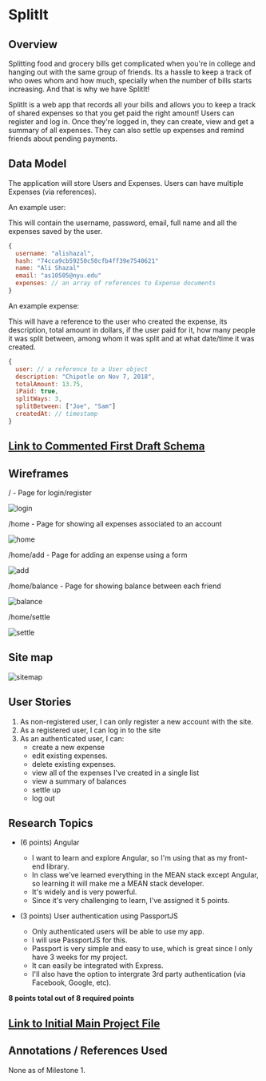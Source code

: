 # SplitIt

## Overview

Splitting food and grocery bills get complicated when you're in college and hanging out with the same group of friends. Its a hassle to keep a track of who owes whom and how much, specially when the number of bills starts increasing. And that is why we have SplitIt!

SplitIt is a web app that records all your bills and allows you to keep a track of shared expenses so that you get paid the right amount! Users can register and log in. Once they're logged in, they can create, view and get a summary of all expenses. They can also settle up expenses and remind friends about pending payments.

## Data Model
The application will store Users and Expenses. Users can have multiple Expenses (via references).

An example user:

This will contain the username, password, email, full name and all the expenses saved by the user.

```javascript
{
  username: "alishazal",
  hash: "74cca9cb59250c50cfb4ff39e7540621"
  name: "Ali Shazal"
  email: "as10505@nyu.edu"
  expenses: // an array of references to Expense documents
}
```

An example expense:

This will have a reference to the user who created the expense, its description, total amount in dollars, if the user paid for it, how many people it was split between, among whom it was split and at what date/time it was created.

```javascript
{
  user: // a reference to a User object
  description: "Chipotle on Nov 7, 2018",
  totalAmount: 13.75,
  iPaid: true,
  splitWays: 3,
  splitBetween: ["Joe", "Sam"]
  createdAt: // timestamp
}
```

## [Link to Commented First Draft Schema](db.js) 

## Wireframes

/ - Page for login/register

![login](documentation/login.jpeg)

/home - Page for showing all expenses associated to an account

![home](documentation/home.jpeg)

/home/add - Page for adding an expense using a form

![add](documentation/add.jpeg)

/home/balance - Page for showing balance between each friend

![balance](documentation/balance.jpeg)

/home/settle

![settle](documentation/settle.jpeg)


## Site map

![sitemap](documentation/sitemap.png)

## User Stories

1. As non-registered user, I can only register a new account with the site.
2. As a registered user, I can log in to the site
3. As an authenticated user, I can:
    * create a new expense
    * edit existing expenses.
    * delete existing expenses.
    * view all of the expenses I've created in a single list
    * view a summary of balances
    * settle up
    * log out

## Research Topics

* (6 points) Angular
    * I want to learn and explore Angular, so I'm using that as my front-end library.
    * In class we've learned everything in the MEAN stack except Angular, so learning it will make me a MEAN stack developer.
    * It's widely and is very powerful.
    * Since it's very challenging to learn, I've assigned it 5 points.

* (3 points) User authentication using PassportJS
    * Only authenticated users will be able to use my app.
    * I will use PassportJS for this.
    * Passport is very simple and easy to use, which is great since I only have 3 weeks for my project.
    * It can easily be integrated with Express. 
    * I'll also have the option to intergrate 3rd party authentication (via Facebook, Google, etc).

**8 points total out of 8 required points** 


## [Link to Initial Main Project File](src/app.js) 

## Annotations / References Used
None as of Milestone 1.
